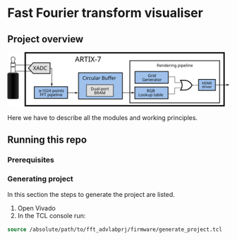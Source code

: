# Fast Fourier transform visualiser
## Project overview
![Block scheme](doc/blockscheme.svg)

Here we have to describe all the modules and working principles.

## Running this repo
### Prerequisites

### Generating project
In this section the steps to generate the project are listed.
1. Open Vivado
2. In the TCL console run:
```tcl
source /absolute/path/to/fft_advlabprj/firmware/generate_project.tcl
```
